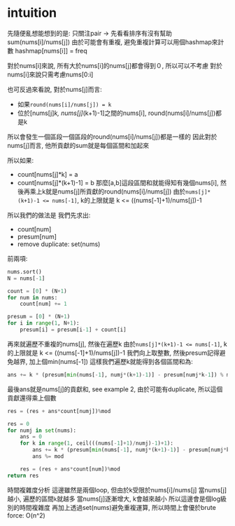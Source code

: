 # intuition

先隨便亂想能想到的是:
只關注pair -> 先看看排序有沒有幫助sum(nums[i]/nums[j])
由於可能會有重複, 避免重複計算可以用個hashmap來計數
hashmap[nums[i]] = freq

對於nums[i]來說, 所有大於nums[i]的nums[j]都會得到０, 所以可以不考慮
對於nums[i]來說只需考慮nums[0:i]

也可反過來看說, 對於nums[j]而言:
- 如果`round(nums[i]/nums[j]) = k`
- 位於[nums[j]*k, nums[j]*(k+1)-1]之間的nums[i], round(nums[i]/nums[j])都是k

所以會發生一個區段一個區段的round(nums[i]/nums[j])都是一樣的
因此對於nums[j]而言, 他所貢獻的sum就是每個區間和加起來

所以如果:
- count[nums[j]*k] = a
- count[nums[j]*(k+1)-1] = b
那麼[a,b]這段區間和就能得知有幾個nums[i], 然後再乘上k就是nums[j]所貢獻的round(nums[i]/nums[j])
由於`nums[j]*(k+1)-1 <= nums[-1]`, k的上限就是 k <= ((nums[-1]+1)/nums[j])-1

所以我們的做法是
我們先求出:
- count[num]
- presum[num]
- remove duplicate: set(nums)

前兩項:
```py
nums.sort()
N = nums[-1]

count = [0] * (N+1)
for num in nums:
    count[num] += 1

presum = [0] * (N+1)
for i in range(1, N+1):
    presum[i] = presum[i-1] + count[i]
```

再來就遍歷不重複的nums[j], 然後在遍歷k
由於`nums[j]*(k+1)-1 <= nums[-1]`, k的上限就是 k <= ((nums[-1]+1)/nums[j])-1
我們向上取整數, 然後presum記得避免越界, 加上個min(nums[-1])
這樣我們遍歷k就能得到各個區間和為:
```py
ans += k * (presum[min(nums[-1], numj*(k+1)-1)] - presum[numj*k-1]) % mod
```
最後ans就是nums[j]的貢獻和, see example 2, 由於可能有duplicate, 所以這個貢獻還得乘上個數
```py
res = (res + ans*count[numj])%mod
```

```py
res = 0
for numj in set(nums):
    ans = 0
    for k in range(1, ceil(((nums[-1]+1)/numj)-1)+1):
        ans += k * (presum[min(nums[-1], numj*(k+1)-1)] - presum[numj*k-1]) % mod
        ans %= mod

    res = (res + ans*count[num])%mod
return res
```

時間複雜度分析
這邊雖然是兩個loop, 但由於k受限於nums[i]/nums[j]
當nums[j]越小, 遍歷的區間`k`就越多
當nums[j]逐漸增大, k會越來越小
所以這邊會是個log級別的時間複雜度
再加上透過set(nums)避免重複運算, 所以時間上會優於brute force: O(n^2)